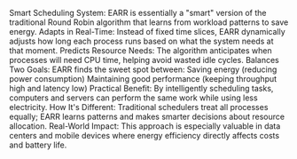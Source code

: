 Smart Scheduling System: EARR is essentially a "smart" version of the traditional Round Robin algorithm that learns from workload patterns to save energy.
Adapts in Real-Time: Instead of fixed time slices, EARR dynamically adjusts how long each process runs based on what the system needs at that moment.
Predicts Resource Needs: The algorithm anticipates when processes will need CPU time, helping avoid wasted idle cycles.
Balances Two Goals: EARR finds the sweet spot between:
Saving energy (reducing power consumption)
Maintaining good performance (keeping throughput high and latency low)
Practical Benefit: By intelligently scheduling tasks, computers and servers can perform the same work while using less electricity.
How It's Different: Traditional schedulers treat all processes equally; EARR learns patterns and makes smarter decisions about resource allocation.
Real-World Impact: This approach is especially valuable in data centers and mobile devices where energy efficiency directly affects costs and battery life.
